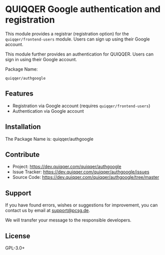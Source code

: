 QUIQQER Google authentication and registration
========

This module provides a registrar (registration option) for the `quiqqer/frontend-users` module. Users can sign up using their Google account.

This module further provides an authentication for QUIQQER. Users can sign in using their Google account.

Package Name:

    quiqqer/authgoogle


Features
--------
* Registration via Google account (requires `quiqqer/frontend-users`)
* Authentication via Google account

Installation
------------
The Package Name is: quiqqer/authgoogle


Contribute
----------
- Project: https://dev.quiqqer.com/quiqqer/authgoogle
- Issue Tracker: https://dev.quiqqer.com/quiqqer/authgoogle/issues
- Source Code: https://dev.quiqqer.com/quiqqer/authgoogle/tree/master


Support
-------
If you have found errors, wishes or suggestions for improvement,
you can contact us by email at support@pcsg.de.

We will transfer your message to the responsible developers.

License
-------
GPL-3.0+